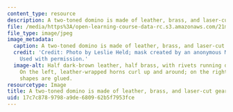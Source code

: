 ```yaml
---
content_type: resource
description: A two-toned domino is made of leather, brass, and laser-cut gear shapes.
file: /media/https%3A/open-learning-course-data-rc.s3.amazonaws.com/21m-715-the-craft-of-costume-design-fall-2009/17c7c8789798a9de680962b5f7953fce_IMG_0710.jpg
file_type: image/jpeg
image_metadata:
  caption: A two-toned domino is made of leather, brass, and laser-cut gear shapes.
  credit: 'Credit: Photo by Leslie Held; mask created by an anonymous MIT student.
    Used with permission.'
  image-alt: Half dark-brown leather, half brass, with rivets running down the nose.
    On the left, leather-wrapped horns curl up and around; on the right, bold gear
    shapes are glued.
resourcetype: Image
title: A two-toned domino is made of leather, brass, and laser-cut gear shapes
uid: 17c7c878-9798-a9de-6809-62b5f7953fce
---
```

